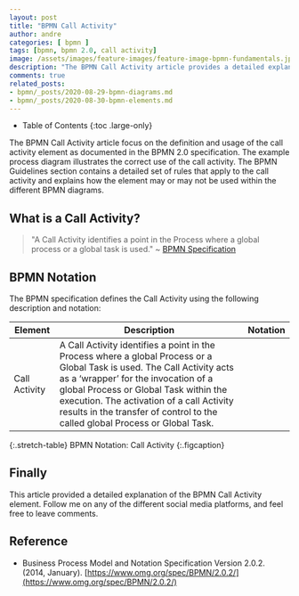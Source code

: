 ```yaml
---
layout: post
title: "BPMN Call Activity"
author: andre
categories: [ bpmn ]
tags: [bpmn, bpmn 2.0, call activity]
image: /assets/images/feature-images/feature-image-bpmn-fundamentals.jpg
description: "The BPMN Call Activity article provides a detailed explanation of the call activity element, including the BPMN notation, an example diagram and guidelines."
comments: true
related_posts:
- bpmn/_posts/2020-08-29-bpmn-diagrams.md
- bpmn/_posts/2020-08-30-bpmn-elements.md
---
```


- Table of Contents
{:toc .large-only}

The BPMN Call Activity article focus on the definition and usage of the call activity element as documented in the BPMN 2.0
specification. The example process diagram illustrates the correct use of the call activity. The BPMN Guidelines section
contains a detailed set of rules that apply to the call activity and explains how the element may or may not be used
within the different BPMN diagrams.

## What is a Call Activity?
> "A Call Activity identifies a point in the Process where a global process or a global task is used." ~ [BPMN Specification][1]


## BPMN Notation
The BPMN specification defines the Call Activity using the following description and notation:

| Element | Description | Notation |
|---------|-------------|:--------:|
| Call Activity | A Call Activity identifies a point in the Process where a global Process or a Global Task is used. The Call Activity acts as a ‘wrapper’ for the invocation of a global Process or Global Task within the execution. The activation of a call Activity results in the transfer of control to the called global Process or Global Task. | <iconify-icon height=48px data-icon="bpmn:call-activity"></iconify-icon> |
{:.stretch-table}
BPMN Notation: Call Activity
{:.figcaption}


## Finally
This article provided a detailed explanation of the BPMN Call Activity element. Follow me on any of the different
social media platforms, and feel free to leave comments.

## Reference
* Business Process Model and Notation Specification Version 2.0.2. (2014, January). [https://www.omg.org/spec/BPMN/2.0.2/](https://www.omg.org/spec/BPMN/2.0.2/)

[1]:https://www.omg.org/spec/BPMN/2.0.2/PDF